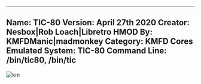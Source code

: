 -----------------------
Name: TIC-80
Version: April 27th 2020
Creator: Nesbox|Rob Loach|Libretro
HMOD By: KMFDManic|madmonkey
Category: KMFD Cores
Emulated System: TIC-80
Command Line: /bin/tic80, /bin/tic
-----------------------
![km](https://i.imgur.com/O3DsEvj.png)
